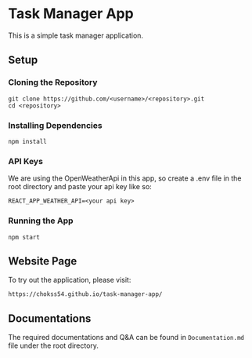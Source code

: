 # Task Manager App
This is a simple task manager application.

## Setup
### Cloning the Repository
```
git clone https://github.com/<username>/<repository>.git
cd <repository>
```

### Installing Dependencies
```
npm install
```
### API Keys
We are using the OpenWeatherApi in this app, so create a .env file in the root directory and paste your api key like so:
```
REACT_APP_WEATHER_API=<your api key>
```

### Running the App
```
npm start
```

## Website Page
To try out the application, please visit:
```
https://chokss54.github.io/task-manager-app/
``` 

## Documentations
The required documentations and Q&A can be found in `Documentation.md` file under the root directory.
